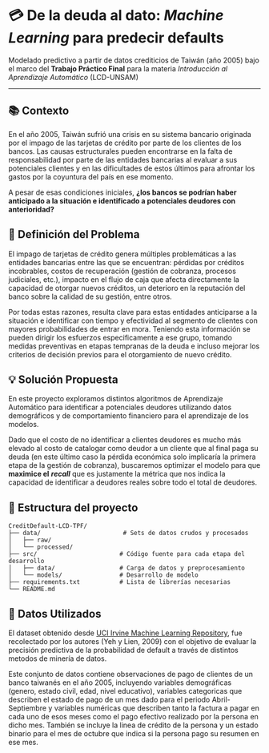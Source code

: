 # 💳 De la deuda al dato: *Machine Learning* para predecir defaults 

Modelado predictivo a partir de datos crediticios de Taiwán (año 2005) bajo el marco del **Trabajo Práctico Final** para la materia *Introducción al Aprendizaje Automático* (LCD-UNSAM)

---

## 📚 Contexto

En el año 2005, Taiwán sufrió una crisis en su sistema bancario originada por el impago de las tarjetas de crédito por parte de los clientes de los bancos. Las causas estructurales pueden encontrarse en la falta de responsabilidad por parte de las entidades bancarias al evaluar a sus potenciales clientes y en las dificultades de estos últimos para afrontar los gastos por la coyuntura del país en ese momento. 

A pesar de esas condiciones iniciales, **¿los bancos se podrían haber anticipado a la situación e identificado a potenciales deudores con anterioridad?**

## 🎯 Definición del Problema

El impago de tarjetas de crédito genera múltiples problemáticas a las entidades bancarias entre las que se encuentran: pérdidas por créditos incobrables, costos de recuperación (gestión de cobranza, procesos judiciales, etc.), impacto en el flujo de caja que afecta directamente la capacidad de otorgar nuevos créditos, un deterioro en la reputación del banco sobre la calidad de su gestión, entre otros.

Por todas estas razones, resulta clave para estas entidades anticiparse a la situación e identificar con tiempo y efectividad al segmento de clientes con mayores probabilidades de entrar en mora. Teniendo esta información se pueden dirigir los esfuerzos especificamente a ese grupo, tomando medidas preventivas en etapas tempranas de la deuda e incluso mejorar los criterios de decisión previos para el otorgamiento de nuevo crédito.

## 💡 Solución Propuesta

En este proyecto exploramos distintos algoritmos de Aprendizaje Automático para identificar a potenciales deudores utilizando datos demográficos y de comportamiento financiero para el aprendizaje de los modelos. 

Dado que el costo de no identificar a clientes deudores es mucho más elevado al costo de catalogar como deudor a un cliente que al final paga su deuda (en este último caso la pérdida económica solo implicaría la primera etapa de la gestión de cobranza), buscaremos optimizar el modelo para que **maximice el** ***recall*** que es justamente la métrica que nos indica la capacidad de identificar a deudores reales sobre todo el total de deudores. 

## 📁 Estructura del proyecto
```
CreditDefault-LCD-TPF/
├── data/                       # Sets de datos crudos y procesados
│   ├── raw/
│   └── processed/
├── src/                       # Código fuente para cada etapa del desarrollo
│   ├── data/                  # Carga de datos y preprocesamiento
│   └── models/                # Desarrollo de modelo
├── requirements.txt           # Lista de librerías necesarias 
└── README.md  
```

## 📩 Datos Utilizados

El dataset obtenido desde [UCI Irvine Machine Learning Repository](https://archive.ics.uci.edu/dataset/350/default+of+credit+card+clients), fue recolectado por los autores (Yeh y Lien, 2009) con el objetivo de evaluar la precisión predictiva de la probabilidad de default a través de distintos metodos de minería de datos. 

Este conjunto de datos contiene observaciones de pago de clientes de un banco taiwanés en el año 2005, incluyendo variables demográficas (genero, estado civil, edad, nivel educativo), variables categoricas que describen el estado de pago de un mes dado para el periodo Abril-Septiembre y variables numéricas que describen tanto la factura a pagar en cada uno de esos meses como el pago efectivo realizado por la persona en dicho mes. También se incluye la linea de crédito de la persona y un estado binario para el mes de octubre que indica si la persona pago su resumen en ese mes.